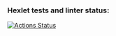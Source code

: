 ### Hexlet tests and linter status:
[![Actions Status](https://github.com/ElenaKazakova124/qa-engineer-project-84/actions/workflows/hexlet-check.yml/badge.svg)](https://github.com/ElenaKazakova124/qa-engineer-project-84/actions)